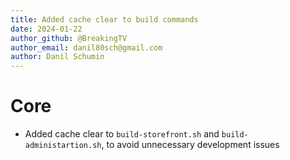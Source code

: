 ```yaml
---
title: Added cache clear to build commands
date: 2024-01-22
author_github: @BreakingTV
author_email: danil80sch@gmail.com
author: Danil Schumin
---
```

# Core
* Added cache clear to `build-storefront.sh` and `build-administartion.sh`, to avoid unnecessary development issues
